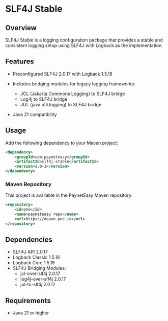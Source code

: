 # SLF4J Stable

## Overview

SLF4J Stable is a logging configuration package that provides a stable and consistent logging setup using SLF4J with Logback as the implementation.

## Features
- Preconfigured SLF4J 2.0.17 with Logback 1.5.18
- Includes bridging modules for legacy logging frameworks:
    - JCL (Jakarta Commons Logging) to SLF4J bridge
    - Log4j to SLF4J bridge
    - JUL (java.util.logging) to SLF4J bridge

- Java 21 compatibility

## Usage
Add the following dependency to your Maven project:
``` xml
<dependency>
    <groupId>com.payneteasy</groupId>
    <artifactId>slf4j-stable</artifactId>
    <version>1.0-1</version>
</dependency>
```
### Maven Repository
This project is available in the PaynetEasy Maven repository:
``` xml
<repository>
    <id>pne</id>
    <name>payneteasy repo</name>
    <url>https://maven.pne.io</url>
</repository>
```
## Dependencies
- SLF4J API 2.0.17
- Logback Classic 1.5.18
- Logback Core 1.5.18
- SLF4J Bridging Modules:
    - jcl-over-slf4j 2.0.17
    - log4j-over-slf4j 2.0.17
    - jul-to-slf4j 2.0.17

## Requirements
- Java 21 or higher
